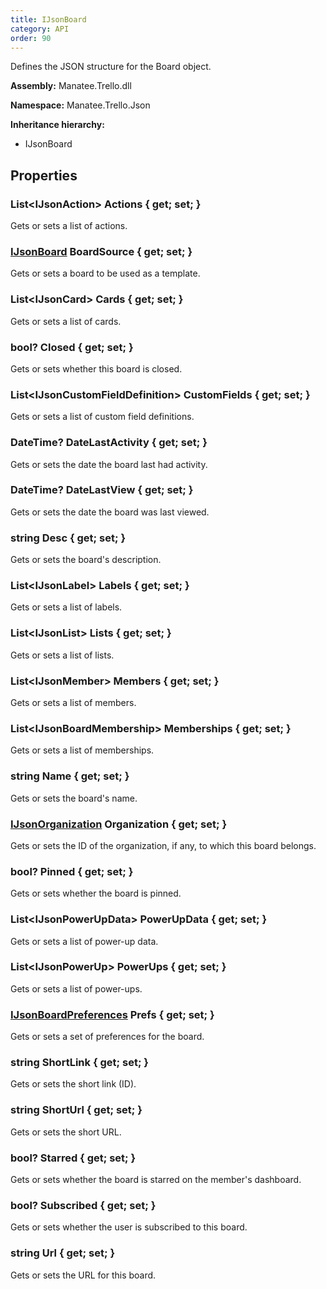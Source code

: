 ```yaml
---
title: IJsonBoard
category: API
order: 90
---
```


Defines the JSON structure for the Board object.

**Assembly:** Manatee.Trello.dll

**Namespace:** Manatee.Trello.Json

**Inheritance hierarchy:**

- IJsonBoard

## Properties

### List&lt;IJsonAction&gt; Actions { get; set; }

Gets or sets a list of actions.

### [IJsonBoard](../IJsonBoard#ijsonboard) BoardSource { get; set; }

Gets or sets a board to be used as a template.

### List&lt;IJsonCard&gt; Cards { get; set; }

Gets or sets a list of cards.

### bool? Closed { get; set; }

Gets or sets whether this board is closed.

### List&lt;IJsonCustomFieldDefinition&gt; CustomFields { get; set; }

Gets or sets a list of custom field definitions.

### DateTime? DateLastActivity { get; set; }

Gets or sets the date the board last had activity.

### DateTime? DateLastView { get; set; }

Gets or sets the date the board was last viewed.

### string Desc { get; set; }

Gets or sets the board&#39;s description.

### List&lt;IJsonLabel&gt; Labels { get; set; }

Gets or sets a list of labels.

### List&lt;IJsonList&gt; Lists { get; set; }

Gets or sets a list of lists.

### List&lt;IJsonMember&gt; Members { get; set; }

Gets or sets a list of members.

### List&lt;IJsonBoardMembership&gt; Memberships { get; set; }

Gets or sets a list of memberships.

### string Name { get; set; }

Gets or sets the board&#39;s name.

### [IJsonOrganization](../IJsonOrganization#ijsonorganization) Organization { get; set; }

Gets or sets the ID of the organization, if any, to which this board belongs.

### bool? Pinned { get; set; }

Gets or sets whether the board is pinned.

### List&lt;IJsonPowerUpData&gt; PowerUpData { get; set; }

Gets or sets a list of power-up data.

### List&lt;IJsonPowerUp&gt; PowerUps { get; set; }

Gets or sets a list of power-ups.

### [IJsonBoardPreferences](../IJsonBoardPreferences#ijsonboardpreferences) Prefs { get; set; }

Gets or sets a set of preferences for the board.

### string ShortLink { get; set; }

Gets or sets the short link (ID).

### string ShortUrl { get; set; }

Gets or sets the short URL.

### bool? Starred { get; set; }

Gets or sets whether the board is starred on the member&#39;s dashboard.

### bool? Subscribed { get; set; }

Gets or sets whether the user is subscribed to this board.

### string Url { get; set; }

Gets or sets the URL for this board.

